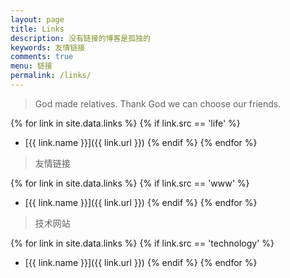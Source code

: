 ```yaml
---
layout: page
title: Links
description: 没有链接的博客是孤独的
keywords: 友情链接
comments: true
menu: 链接
permalink: /links/
---
```


> God made relatives. Thank God we can choose our friends.

{% for link in site.data.links %}
  {% if link.src == 'life' %}

* [{{ link.name }}]({{ link.url }})
  {% endif %}
{% endfor %}

> 友情链接

{% for link in site.data.links %}
  {% if link.src == 'www' %}

* [{{ link.name }}]({{ link.url }})
  {% endif %}
{% endfor %}

> 技术网站

{% for link in site.data.links %}
  {% if link.src == 'technology' %}

* [{{ link.name }}]({{ link.url }})
    {% endif %}
    {% endfor %}